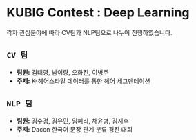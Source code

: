 # KUBIG Contest : Deep Learning
각자 관심분야에 따라 CV팀과 NLP팀으로 나누어 진행하였습니다.
<br>

## `CV 팀`  
- **팀원:** 김태영, 남이량, 오화진, 이병주
- **주제:** K-헤어스타일 데이터를 통한 헤어 세그멘테이션

## `NLP 팀` 
- **팀원:** 김수경, 김유민, 임혜리, 채윤병, 김지후
- **주제:** Dacon 한국어 문장 관계 분류 경진 대회
